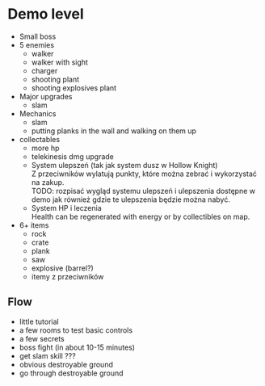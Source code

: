 # Demo level

- Small boss
- 5 enemies
  - walker
  - walker with sight
  - charger
  - shooting plant
  - shooting explosives plant
- Major upgrades
  - slam
- Mechanics
  - slam
  - putting planks in the wall and walking on them up
- collectables
  - more hp
  - telekinesis dmg upgrade
  - System ulepszeń (tak jak system dusz w Hollow Knight)\
	Z przeciwników wylatują punkty, które można zebrać i wykorzystać na zakup.\
	TODO: rozpisać wygląd systemu ulepszeń i ulepszenia dostępne w demo jak również gdzie te ulepszenia będzie można nabyć.
  - System HP i leczenia\
    Health can be regenerated with energy or by collectibles on map.
- 6+ items
  - rock
  - crate
  - plank
  - saw
  - explosive (barrel?)
  - itemy z przeciwników
  
## Flow
- little tutorial
- a few rooms to test basic controls
- a few secrets
- boss fight (in about 10-15 minutes)
- get slam skill ???
- obvious destroyable ground
- go through destroyable ground